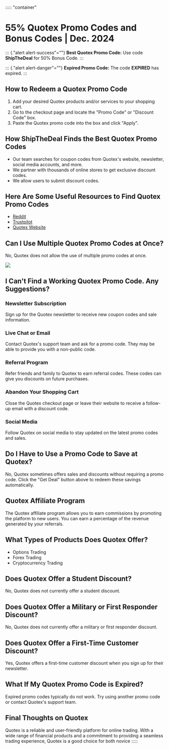 ::::: \"container\"
# 55% Quotex Promo Codes and Bonus Codes \| Dec. 2024

::: {."alert alert-success"=""}
**Best Quotex Promo Code:** Use code **ShipTheDeal** for 50% Bonus Code.
:::

::: {."alert alert-danger"=""}
**Expired Promo Code:** The code **EXPIRED** has expired.
:::

## How to Redeem a Quotex Promo Code

1.  Add your desired Quotex products and/or services to your shopping
    cart.
2.  Go to the checkout page and locate the "Promo Code" or
    "Discount Code" box.
3.  Paste the Quotex promo code into the box and click "Apply".

## How ShipTheDeal Finds the Best Quotex Promo Codes

-   Our team searches for coupon codes from Quotex\'s website,
    newsletter, social media accounts, and more.
-   We partner with thousands of online stores to get exclusive discount
    codes.
-   We allow users to submit discount codes.

## Here Are Some Useful Resources to Find Quotex Promo Codes

-   [Reddit](\%22https://www.reddit.com/search/?q=quotex+promo+code&type=link&cId=1e2056ed-4cf9-48ba-b4bd-dae9f948f59c&iId=0bfa96ac-e244-40e2-ac02-b6cb3cddcc34\%22)
-   [Trustpilot](\%22https://www.trustpilot.com/review/qxbroker.com\%22)
-   [Quotex Website](\%22https://qxbroker.com/\%22)

## Can I Use Multiple Quotex Promo Codes at Once?

No, Quotex does not allow the use of multiple promo codes at once.

[![](https://static.quotex.io/files/4_en/300_250.jpg)](https://traff.sbs/brokerqxlid)

## I Can\'t Find a Working Quotex Promo Code. Any Suggestions?

### Newsletter Subscription

Sign up for the Quotex newsletter to receive new coupon codes and sale
information.

### Live Chat or Email

Contact Quotex\'s support team and ask for a promo code. They may be
able to provide you with a non-public code.

### Referral Program

Refer friends and family to Quotex to earn referral codes. These codes
can give you discounts on future purchases.

### Abandon Your Shopping Cart

Close the Quotex checkout page or leave their website to receive a
follow-up email with a discount code.

### Social Media

Follow Quotex on social media to stay updated on the latest promo codes
and sales.

## Do I Have to Use a Promo Code to Save at Quotex?

No, Quotex sometimes offers sales and discounts without requiring a
promo code. Click the "Get Deal" button above to redeem these
savings automatically.

## Quotex Affiliate Program

The Quotex affiliate program allows you to earn commissions by promoting
the platform to new users. You can earn a percentage of the revenue
generated by your referrals.

## What Types of Products Does Quotex Offer?

-   Options Trading
-   Forex Trading
-   Cryptocurrency Trading

## Does Quotex Offer a Student Discount?

No, Quotex does not currently offer a student discount.

## Does Quotex Offer a Military or First Responder Discount?

No, Quotex does not currently offer a military or first responder
discount.

## Does Quotex Offer a First-Time Customer Discount?

Yes, Quotex offers a first-time customer discount when you sign up for
their newsletter.

## What If My Quotex Promo Code is Expired?

Expired promo codes typically do not work. Try using another promo code
or contact Quotex\'s support team.

## Final Thoughts on Quotex

Quotex is a reliable and user-friendly platform for online trading. With
a wide range of financial products and a commitment to providing a
seamless trading experience, Quotex is a good choice for both novice
:::::

